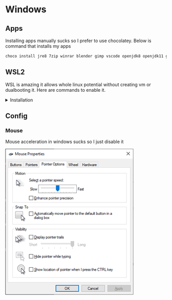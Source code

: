 # Windows

## Apps

Installing apps manually sucks so I prefer to use chocolatey. Below is command that installs my apps

```powershell
choco install jre8 7zip winrar blender gimp vscode openjdk8 openjdk11 golang ruby nvm youtube-dl spotify microsoft-teams git ffmpeg vcredist140 vlc dotnetfx vcredist-all whatsapp vcredist2015 firacode github-desktop geforce-game-ready-driver directx obs-studio chromedriver anaconda3 telegram google-backup-and-sync php yarn procexp microsoft-windows-terminal qbittorrent fiddler docker-desktop winpcap authy-desktop googlechrome androidstudio
```

## WSL2

WSL is amazing it allows whole linux potential without creating vm or dualbooting it. Here are commands to enable it.

<details>
<summary>Installation</summary>

### Enable Windows Subsystem for Linux

```powershell
dism.exe /online /enable-feature /featurename:Microsoft-Windows-Subsystem-Linux /all /norestart
```

### Enable Virtual Machine feature

```powershell
dism.exe /online /enable-feature /featurename:VirtualMachinePlatform /all /norestart
```

### Download the Linux Kernel update package

```powershell
(New-Object System.Net.WebClient).DownloadFile("https://wslstorestorage.blob.core.windows.net/wslblob/wsl_update_x64.msi","$HOME\Downloads\wsl_update_x64.msi")
Start-Process ("$HOME\Downloads\wsl_update_x64.msi")
```

### Set WSL 2 as your default version

```powershell
wsl --set-default-version 2
```

### Install Linux distro

I usually choose [Ubuntu](https://www.microsoft.com/store/apps/9n6svws3rx71) or [Kali Linux](https://www.microsoft.com/store/apps/9PKR34TNCV07)

</details>

## Config

### Mouse

Mouse acceleration in windows sucks so I just disable it

![mouse settings](https://raw.githubusercontent.com/xNetcat/notes/main/images/mouse-settings.png)
